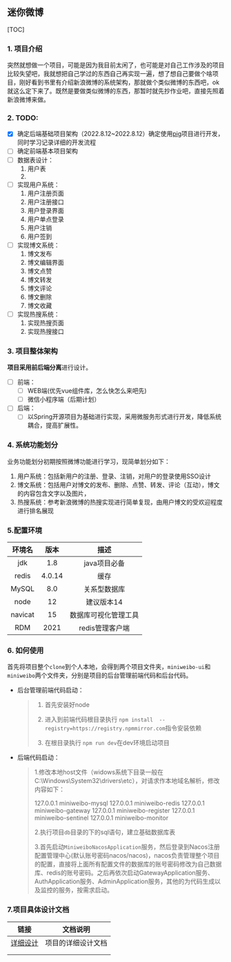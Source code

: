## 迷你微博

[TOC]

### 1. 项目介绍

​	突然就想做一个项目，可能是因为我目前太闲了，也可能是对自己工作涉及的项目比较失望吧，我就想把自己学过的东西自己再实现一遍，想了想自己要做个啥项目，刚好看到书里有介绍新浪微博的系统架构，那就做个类似微博的东西吧，ok就这么定下来了。既然是要做类似微博的东西，那暂时就先抄作业吧，直接先照着新浪微博来做。

### 2. TODO:

- [x] 确定后端基础项目架构（2022.8.12~2022.8.12）确定使用[pig](https://gitee.com/log4j/pig)项目进行开发，同时学习记录详细的开发流程
- [ ] 确定前端基本项目架构
- [ ] 数据表设计：
  1. 用户表
  2. 
- [ ] 实现用户系统：
  1. 用户注册页面
  2. 用户注册接口
  3. 用户登录界面
  4. 用户单点登录
  5. 用户注销
  6. 用户签到
- [ ] 实现博文系统：
  1. 博文发布
  2. 博文编辑界面
  3. 博文点赞
  4. 博文转发
  5. 博文评论
  6. 博文删除
  7. 博文收藏
- [ ] 实现热搜系统：
  1. 实现热搜页面
  2. 实现热搜接口

### 3. 项目整体架构

**项目采用前后端分离**进行设计。

- [ ] 前端：
  - [ ] WEB端(优先vue组件库，怎么快怎么来吧先)
  - [ ] 微信小程序端（后期计划）

- [ ] 后端：
  - [ ] 以Spring开源项目为基础进行实现，采用微服务形式进行开发，降低系统耦合，提高扩展性。

### 4. 系统功能划分

业务功能划分初期按照微博功能进行学习，现简单划分如下：

1. 用户系统：包括新用户的注册、登录、注销，对用户的登录使用SSO设计
2. 博文系统：包括用户对博文的发布、删除、点赞、转发、评论（互动），博文的内容包含文字以及图片，
3. 热搜系统：参考新浪微博的热搜实现进行简单复现，由用户博文的受欢迎程度进行排名展现

### 5.配置环境

| 环境名  |  版本  |         描述         |
| :-----: | :----: | :------------------: |
|   jdk   |  1.8   |     java项目必备     |
|  redis  | 4.0.14 |         缓存         |
|  MySQL  |  8.0   |     关系型数据库     |
|  node   |   12   |      建议版本14      |
| navicat |   15   | 数据库可视化管理工具 |
|   RDM   |  2021  |   redis管理客户端    |

### 6. 如何使用

​	首先将项目整个`clone`到个人本地，会得到两个项目文件夹，`miniweibo-ui`和 `miniweibo`两个文件夹，分别是项目的后台管理前端代码和后台代码。

- 后台管理前端代码启动：

  > 1. 首先安装好node
  >
  > 2. 进入到前端代码根目录执行 `npm install  --registry=https://registry.npmmirror.com`指令安装依赖
  > 3. 在根目录执行 `npm run dev`在dev环境启动项目

- 后端代码启动：

  > 1.修改本地host文件（widows系统下目录一般在C:\Windows\System32\drivers\etc），对请求作本地域名解析，修改内容如下：
  >
  > 127.0.0.1   miniweibo-mysql
  > 127.0.0.1   miniweibo-redis
  > 127.0.0.1   miniweibo-gateway
  > 127.0.0.1   miniweibo-register
  > 127.0.0.1   miniweibo-sentinel
  > 127.0.0.1   miniweibo-monitor
  >
  > 2.执行项目`db`目录的下的sql语句，建立基础数据库表
  >
  > 3.首先启动`MiniweiboNacosApplication`服务，然后登录到Nacos注册配置管理中心(默认账号密码nacos/nacos)，nacos负责管理整个项目的配置，直接将上面所有配置文件的数据库的账号密码修改为自己数据库、redis的账号密码。之后再依次启动GatewayApplication服务、AuthApplication服务、AdminApplication服务，其他的为代码生成以及监控的服务，按需求启动。


### 7.项目具体设计文档

|               链接                |      文档说明      |
| :-------------------------------: | :----------------: |
| [详细设计](/Docs/详细设计文档.md) | 项目的详细设计文档 |
|                                   |                    |
|                                   |                    |



